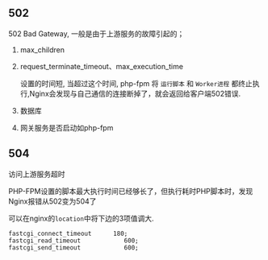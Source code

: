 ## 502

502 Bad Gateway, 一般是由于上游服务的故障引起的；

1. max_children

2. request_terminate_timeout、max_execution_time

   设置的时间短, 当超过这个时间, php-fpm 将 `运行脚本` 和  `Worker进程` 都终止执行,Nginx会发现与自己通信的连接断掉了，就会返回给客户端502错误.

3. 数据库

4. 网关服务是否启动如php-fpm





## 504

访问上游服务超时

PHP-FPM设置的脚本最大执行时间已经够长了，但执行耗时PHP脚本时，发现Nginx报错从502变为504了

可以在nginx的`location`中将下边的3项值调大.

```
fastcgi_connect_timeout      180;
fastcgi_read_timeout            600;
fastcgi_send_timeout            600;
```



